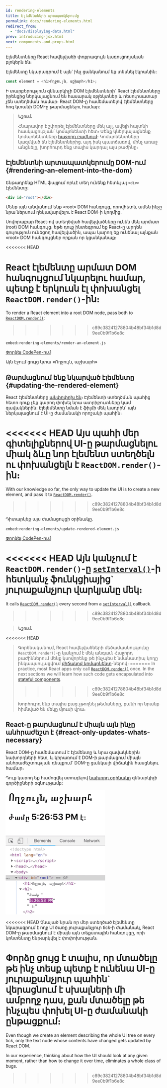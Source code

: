 ```yaml
---
id: rendering-elements
title: Էլեմենտների արտապատկերումը
permalink: docs/rendering-elements.html
redirect_from:
  - "docs/displaying-data.html"
prev: introducing-jsx.html
next: components-and-props.html
---
```


Էլեմենտները React հավելվածի փոքրագույն կառուցողական բլոկերն են։

Էլեմենտը նկարագրում է այն\` ինչ ցանկանում եք տեսնել էկրանին։

```js
const element = <h1>Ողջույն, աշխարհ</h1>;
```

Ի տարբերություն զննարկիչի DOM էլեմենտների\` React էլեմենտները իրենցից ներկայացնում են հասարակ օբյեկտներ և ռեսուրսատար չեն ստեղծման համար։ React DOM-ը համեմատելով էլեմենտները հոգ կտանի DOM-ը թարմացնելու համար։

>**Նշում.**
>
>Հնարավոր է շփոթել էլեմենտները մեկ այլ, ավելի հայտնի հասկացության\` կոմպոնենտի հետ։ Մենք կներկայացնենք կոմպոնենտները [հաջորդ բաժնում](/docs/components-and-props.html)։ Կոմպոնենտները կազմված են էլեմենտներից. այդ իսկ պատճառով, մինչ առաջ անցնելը, խորհուրդ ենք տալիս կարդալ այս բաժինը։

## Էլեմենտնի արտապատկերումը DOM-ում {#rendering-an-element-into-the-dom}

Ենթադրենք HTML ֆայլում որևէ տեղ ունենք հետևյալ `<div>` էլեմենտը։

```html
<div id="root"></div>
```

Մենք այն անվանում ենք «root» DOM հանգույց, որովհետև ամեն ինչը նրա ներսում ղեկավարվելու է React DOM-ի կողմից.

Սովորաբար React-ով ստեղծված հավելվածները ունեն մեկ արմատ (root) DOM հանգույց։ եթե դուք ինտեգրում եք React-ը արդեն գույություն ունեցող հավելվածին, ապա կարող եք ունենալ այնքան «root» DOM հանգույցներ որքան որ կցանկանաք։

<<<<<<< HEAD

React էլեմենտը արմատ DOM հանգույցում նկարելու համար, պետք է երկուսն էլ փոխանցել `ReactDOM.render()`-ին։
=======
To render a React element into a root DOM node, pass both to [`ReactDOM.render()`](/docs/react-dom.html#render):
>>>>>>> c89c38241278804b48bf34b1d8d9ee0b9f1b6e8c

`embed:rendering-elements/render-an-element.js`

[Փորձել CodePen-ում](codepen://rendering-elements/render-an-element)

Այն էջում ցույց կտա «Ողջույն, աշխարհ»

## Թարմացնում ենք նկարված էլեմենտը {#updating-the-rendered-element}

React էլեմենտները [անփոփոխ են](https://en.wikipedia.org/wiki/Immutable_object)։ Էլեմենտի ստեղծման պահից հետո դուք չեք կարող փոխել նրա ատրիբուտները կամ զավակներին։ Էլելեմենտը նման է ֆիլմի մեկ կադրին\` այն ներկայացնում է UI-ը ժամանակի որոշակի պահին։

<<<<<<< HEAD
Այս պահի մեր գիտելիքներով UI-ը թարմացնելու միակ ձևը նոր էլեմենտ ստեղծելն ու փոխանցելն է `ReactDOM.render()`-ին։
=======
With our knowledge so far, the only way to update the UI is to create a new element, and pass it to [`ReactDOM.render()`](/docs/react-dom.html#render).
>>>>>>> c89c38241278804b48bf34b1d8d9ee0b9f1b6e8c

Դիտարկեք այս ժամացույցի օրինակը.

`embed:rendering-elements/update-rendered-element.js`

[Փորձել CodePen-ում](codepen://rendering-elements/update-rendered-element)

<<<<<<< HEAD
Այն կանչում է `ReactDOM.render()`-ը [`setInterval()`](https://developer.mozilla.org/en-US/docs/Web/API/WindowTimers/setInterval)-ի հետկանչ ֆունկցիայից\` յուրաքանչյուր վարկյանը մեկ։
=======
It calls [`ReactDOM.render()`](/docs/react-dom.html#render) every second from a [`setInterval()`](https://developer.mozilla.org/en-US/docs/Web/API/WindowTimers/setInterval) callback.
>>>>>>> c89c38241278804b48bf34b1d8d9ee0b9f1b6e8c

>**Նշում.**
>
<<<<<<< HEAD
>Գործնականում, React հավելվածների մեծամասնությունը `ReactDOM.render()`-ը կանչում է մեկ անգամ։ Հաջորդ բաժիններում մենք կսովորենք թե ինչպես է նմանատիպ կոդը ինկապսուլացվում [վիճակով կոմպոնենտ](/docs/state-and-lifecycle.html)-ներով։
=======
>In practice, most React apps only call [`ReactDOM.render()`](/docs/react-dom.html#render) once. In the next sections we will learn how such code gets encapsulated into [stateful components](/docs/state-and-lifecycle.html).
>>>>>>> c89c38241278804b48bf34b1d8d9ee0b9f1b6e8c
>
>Խորհուրդ ենք տալիս բաց չթողնել թեմաները, քանի որ նրանք հիմնված են մեկը մյուսի վրա։

## React-ը թարմացնում է միայն այն ինչը անհրաժեշտ է {#react-only-updates-whats-necessary}

React DOM-ը համեմատում է էլեմենտը և նրա զավակներին նախորդների հետ, և կիրառում է DOM-ի թարմացում միայն անհրաժեշտության դեպքում\` DOM-ը ցանկալի վիճակին հասցնելու համար։

Դուք կարող եք համոզվել ստուգելով [նախորդ օրինակը](codepen://rendering-elements/update-rendered-element) զննարկիչի գործիքների օգնությամբ:

![DOM դիտարկիչը ցուց է տալիս յուրաքանչյուր թարմացում](../images/docs/granular-dom-updates.gif)

<<<<<<< HEAD
Չնայած նրան որ մեր ստեղծած էլեմենտը նկարագրում է ողջ UI ծառը յուրաքանչյուր tick-ի ժամանակ, React DOM-ը թարմացնում է միայն այն տեքստային հանգույցը, որի կոնտենտը ենթարկվել է փոփոխության։

Փորձը ցույց է տալիս, որ մտածելը թե ինչ տեսք պետք է ունենա UI-ը յուրաքանչյուր պահին` վերացնում է սխալների մի ամբողջ դաս, քան մտածելը թե ինչպես փոխել UI-ը ժամանակի ընթացքում։
=======
Even though we create an element describing the whole UI tree on every tick, only the text node whose contents have changed gets updated by React DOM.

In our experience, thinking about how the UI should look at any given moment, rather than how to change it over time, eliminates a whole class of bugs.
>>>>>>> c89c38241278804b48bf34b1d8d9ee0b9f1b6e8c
